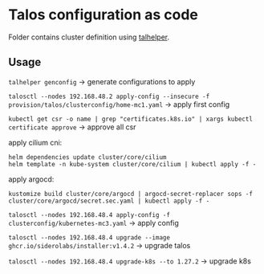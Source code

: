 # Talos configuration as code

Folder contains cluster definition using [talhelper](https://github.com/budimanjojo/talhelper).

## Usage

`talhelper genconfig` -> generate configurations to apply

`talosctl --nodes 192.168.48.2 apply-config --insecure -f provision/talos/clusterconfig/home-mc1.yaml` -> apply first config

`kubectl get csr -o name | grep "certificates.k8s.io" | xargs kubectl certificate approve` -> approve all csr

apply cilium cni:
```
helm dependencies update cluster/core/cilium
helm template -n kube-system cluster/core/cilium | kubectl apply -f -
```
apply argocd:
```
kustomize build cluster/core/argocd | argocd-secret-replacer sops -f cluster/core/argocd/secret.sec.yaml | kubectl apply -f -
```

`talosctl --nodes 192.168.48.4 apply-config -f clusterconfig/kubernetes-mc3.yaml` -> apply config

`talosctl --nodes 192.168.48.4 upgrade --image ghcr.io/siderolabs/installer:v1.4.2` -> upgrade talos

`talosctl --nodes 192.168.48.4 upgrade-k8s --to 1.27.2` -> upgrade k8s
